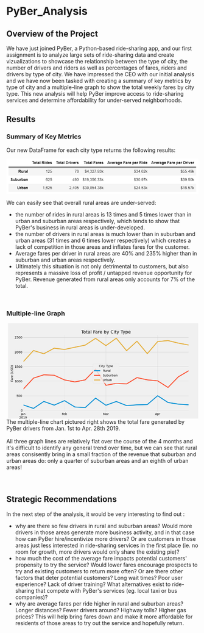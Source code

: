 # PyBer_Analysis

## Overview of the Project

We have just joined PyBer, a Python-based ride-sharing app, and our first assignment is to analyze large sets of ride-sharing data and create vizualizations to showcase the relationship between the type of city, the number of drivers and riders as well as percentages of fares, riders and drivers by type of city. We have impressed the CEO with our initial analysis and we have now been tasked with creating a summary of key metrics by type of city and a multiple-line graph to show the total weekly fares by city type. This new analysis will help PyBer improve access to ride-sharing services and determine affordability for under-served neighborhoods.

## Results

### Summary of Key Metrics

Our new DataFrame for each city type returns the following results:

<img align='center' src='Resources/PyBer_Summary.png'>

We can easily see that overall rural areas are under-served:
- the number of rides in rural areas is 13 times and 5 times lower than in urban and suburban areas respectively, which tends to show that PyBer's business in rural areas is under-developed.
- the number of drivers in rural areas is much lower than in suburban and urban areas (31 times and 6 times lower respectively) which creates a lack of competition in those areas and inflates fares for the customer.
- Average fares per driver in rural areas are 40% and 235% higher than in suburban and urban areas respectively.
- Ultimately this situation is not only detrimental to customers, but also represents a massive loss of profit / untapped revenue opportunity for PyBer. Revenue generated from rural areas only accounts for 7% of the total.

<br/>

### Multiple-line Graph

<img align='right' src='PyBer_fare_summary.png' height="250">
The multiple-line chart pictured right shows the total fare generated by PyBer drivers from Jan. 1st to Apr. 28th 2019. <br/> <br/>
All three graph lines are relatively flat over the course of the 4 months and it's difficult to identify any general trend over time, but we can see that rural areas consisently bring in a small fraction of the revenue that suburban and urban areas do: only a quarter of suburban areas and an eighth of urban areas!

<br/>

<br/>

<br/>

## Strategic Recommendations

In the next step of the analysis, it would be very interesting to find out :
- why are there so few drivers in rural and suburban areas? Would more drivers in those areas generate more business activity, and in that case how can PyBer hire/incentivize more drivers? Or are customers in those areas just less interested in ride-sharing services in the first place (ie. no room for growth, more drivers would only share the existing pie)?
- how much the cost of the average fare impacts potential customers' propensity to try the service? Would lower fares encourage prospects to try and existing customers to return more often? Or are there other factors that deter potential customers? Long wait times? Poor user experience? Lack of driver training? What alternatives exist to ride-sharing that compete with PyBer's services (eg. local taxi or bus companies)?
- why are average fares per ride higher in rural and suburban areas? Longer distances? Fewer drivers around? Highway tolls? Higher gas prices? This will help bring fares down and make it more affordable for residents of those areas to try out the service and hopefully return.
